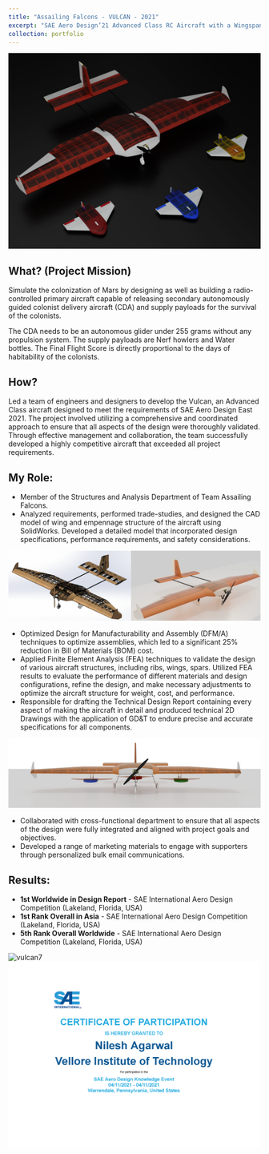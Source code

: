 ```yaml
---
title: "Assailing Falcons - VULCAN - 2021"
excerpt: "SAE Aero Design’21 Advanced Class RC Aircraft with a Wingspan of > 3m. It carries three Colonist Delivery Aircraft externally and supply payloads namely Aero Howlers and Water Bottles in the fuselage.<br/><img src='/images/vulcan3.png'>"
collection: portfolio
---
```


![vulcan](/images/vulcan4.png)

**What?** (Project Mission)
---
Simulate the colonization of Mars by designing as well as building a radio-controlled primary aircraft capable of releasing secondary autonomously guided colonist delivery aircraft (CDA) and supply payloads for the survival of the colonists.

The CDA needs to be an autonomous glider under 255 grams without any propulsion system. The supply payloads are Nerf howlers and Water bottles. The Final Flight Score is directly proportional to the days of habitability of the colonists.

**How?**
---

Led a team of engineers and designers to develop the Vulcan, an Advanced Class aircraft designed to meet the requirements of SAE Aero Design East 2021. The project involved utilizing a comprehensive and coordinated approach to ensure that all aspects of the design were thoroughly validated. Through effective management and collaboration, the team successfully developed a highly competitive aircraft that exceeded all project requirements.

My Role:
---

- Member of the Structures and Analysis Department of Team Assailing Falcons.
- Analyzed requirements, performed trade-studies, and designed the CAD model of wing and empennage structure of the aircraft using SolidWorks. Developed a detailed model that incorporated design specifications, performance requirements, and safety considerations.

![vulcan5](/images/vulcan5.png)

- Optimized Design for Manufacturability and Assembly (DFM/A) techniques to optimize assemblies, which led to a significant 25% reduction in Bill of Materials (BOM) cost.
- Applied Finite Element Analysis (FEA) techniques to validate the design of various aircraft structures, including ribs, wings, spars. Utilized FEA results to evaluate the performance of different materials and design configurations, refine the design, and make necessary adjustments to optimize the aircraft structure for weight, cost, and performance.
- Responsible for drafting the Technical Design Report containing every aspect of making the aircraft in detail and produced technical 2D Drawings with the application of GD&T to endure precise and accurate specifications for all components.

![vulcan6](/images/vulcan6.png)

- Collaborated with cross-functional department to ensure that all aspects of the design were fully integrated and aligned with project goals and objectives.
- Developed a range of marketing materials to engage with supporters through personalized bulk email communications.

Results:
---

- **1st Worldwide in Design Report** - SAE International Aero Design Competition (Lakeland, Florida, USA)
- **1st Rank Overall in Asia** - SAE International Aero Design Competition (Lakeland, Florida, USA)
- **5th Rank Overall Worldwide** - SAE International Aero Design Competition (Lakeland, Florida, USA)

![vulcan7](/images/vulcan7.png)
![vulcan8](/images/vulcan8.png)